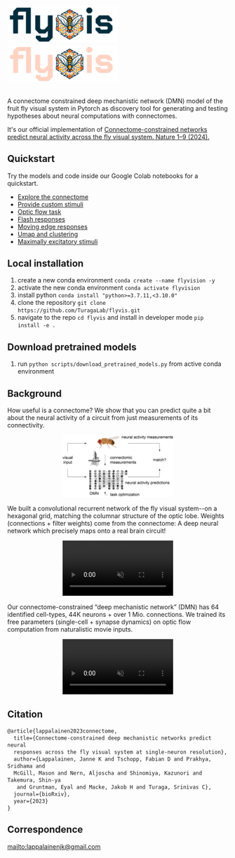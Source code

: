 <h1>
<p style="text-align:left;">
    <img id="flyvis-logo-light-content" src="images/flyvis_logo_light@150ppi.webp" width="50%" class="center">
    <img id="flyvis-logo-dark-content" src="images/flyvis_logo_dark@150ppi.webp" width="50%" class="center">
</p>
</h1>

A connectome constrained deep mechanistic network (DMN) model of the fruit fly visual system in Pytorch as discovery tool for generating
and testing hypotheses about neural computations with connectomes.

It's our official implementation of [Connectome-constrained networks predict neural activity across the fly visual system. Nature 1–9 (2024).](https://www.nature.com/articles/s41586-024-07939-3)


## Quickstart

Try the models and code inside our Google Colab notebooks for a quickstart.

- [Explore the connectome](https://colab.research.google.com/drive/16xi96XS3whNhwMNeFihBNNgADVh60XHH?usp=sharing)
- [Provide custom stimuli](https://colab.research.google.com/drive/1xBJ-xLgmLGhXgkf8XLw2PRRlDrYQ1Hhv?usp=sharing)
- [Optic flow task]()
- [Flash responses]()
- [Moving edge responses]()
- [Umap and clustering]()
- [Maximally excitatory stimuli]()

## Local installation

1. create a new conda environment `conda create --name flyvision -y`
2. activate the new conda environment `conda activate flyvision`
3. install python `conda install "python>=3.7.11,<3.10.0"`
4. clone the repository `git clone https://github.com/TuragaLab/flyvis.git`
5. navigate to the repo `cd flyvis` and install in developer mode `pip install -e .`

## Download pretrained models

1. run `python scripts/download_pretrained_models.py` from active conda environment


## Background

How useful is a connectome? We show that you can predict quite a bit about the neural activity of a circuit from just measurements of its connectivity.

<p style="text-align:center;">
<img src="images/tweet_1_intro.png"  width="50%" height="30%">
</p>

We built a convolutional recurrent network of the fly visual system--on a hexagonal grid, matching the columnar structure of the optic lobe. Weights (connections + filter weights) come from the connectome: A deep neural network which precisely maps onto a real brain circuit!

<p style="text-align:center;">
  <video src="images/tweet_4_network.webm" width="50%" class="center" loop muted
    onmouseover="this.play()" onmouseout="this.pause(); this.currentTime=0;"></video>
</p>

Our connectome-constrained “deep mechanistic network” (DMN) has 64 identified cell-types, 44K neurons + over 1 Mio. connections.
We trained its free parameters (single-cell + synapse dynamics) on optic flow
computation from naturalistic movie inputs.

<p style="text-align:center;">
  <video src="images/tweet_5_training_light.webm" width="50%" class="center" loop muted
    onmouseover="this.play()" onmouseout="this.pause(); this.currentTime=0;"></video>
</p>

## Citation

```
@article{lappalainen2023connectome,
  title={Connectome-constrained deep mechanistic networks predict neural
  responses across the fly visual system at single-neuron resolution},
  author={Lappalainen, Janne K and Tschopp, Fabian D and Prakhya, Sridhama and
  McGill, Mason and Nern, Aljoscha and Shinomiya, Kazunori and Takemura, Shin-ya
   and Gruntman, Eyal and Macke, Jakob H and Turaga, Srinivas C},
  journal={bioRxiv},
  year={2023}
}
```

## Correspondence
[mailto:lappalainenjk@gmail.com](mailto:lappalainenjk@gmail.com)
